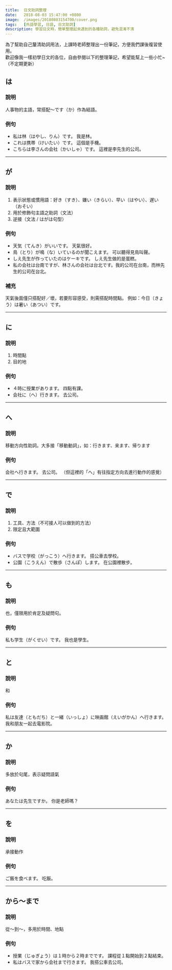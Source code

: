 ```yaml
---
title:  日文助詞整理
date:   2018-08-03 15:47:00 +0800
image:  /images/20180803154700/cover.png
tags:   [外語學習, 日語, 日文助詞]
description: 學習日文時，簡單整理起來遇到的各種助詞，避免混淆不清
---
```


為了幫助自己釐清助詞用法，上課時老師整理出一份筆記，方便我們課後複習使用。\
歡迎像我一樣初學日文的各位，自由參閱以下的整理筆記，希望能幫上一些小忙~\
（不定期更新）

## は
### 說明
人事物的主語，常搭配～です（か）作為結語。

### 例句
- 私は林（はやし、りん）です。 我是林。
- これは携帯（けいたい）です。 這個是手機。
- こちらは李さんの会社（かいしゃ）です。 這裡是李先生的公司。

---

## が
### 說明
1. 表示狀態或慣用語：好き（すき）、嫌い（きらい）、早い（はやい）、遅い（おそい）
2. 用於修飾句主語之助詞（文法）
3. 逆接（文法 / はがは句型）

### 例句
- 天気（てんき）がいいです。 天氣很好。
- 鳥（とり）が鳴（な）いているのが聞こえます。 可以聽得見鳥叫聲。
- しえ先生が作っていたのはケーキです。 しえ先生做的是蛋糕。
- 私の会社は台南ですが、林さんの会社は台北です。我的公司在台南，而林先生的公司在台北。

### 補充
天氣後面僅只搭配好／壞，若要形容感受，則需搭配時間點。 
例如：今日（きょう）は暑い（あつい）です。

---

## に
### 說明
1. 時間點
2. 目的地

### 例句
- ４時に授業があります。 四點有課。
- 会社に（へ）行きます。 去公司。

---

## へ
### 說明
移動方向性助詞。大多接「移動動詞」，如：行きます、来ます、帰ります

### 例句
会社へ行きます。 去公司。 （但這裡的「へ」有往指定方向去進行動作的感覺） 

---

## で
### 說明
1. 工具、方法（不可接人可以做到的方法）
2. 限定且大範圍

### 例句
- バスで学校（がっこう）へ行きます。 搭公車去學校。
- 公園（こうえん）で散歩（さんぽ）します。 在公園裡散步。

---

## も
### 說明
也，僅限用於肯定及疑問句。

### 例句
私も学生（がくせい）です。 我也是學生。 

---

## と
###  說明
和

### 例句
私は友達（ともだち）と一緒（いっしょ）に映画館（えいがかん）へ行きます。 我和朋友一起去電影院。 

---

## か
### 說明
多放於句尾，表示疑問語氣

### 例句
あなたは先生ですか。 你是老師嗎？ 

---

## を
### 說明
承接動作

### 例句
ご飯を食べます。 吃飯。 

---

## から～まで
### 說明
從～到～，多用於時間、地點

### 例句
- 授業（じゅぎょう）は１時から２時までです。 課程從１點開始到２點結束。
- 私はバスで家から会社まで行きます。 我搭公車去公司。